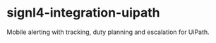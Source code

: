 # signl4-integration-uipath
Mobile alerting with tracking, duty planning and escalation for UiPath.
